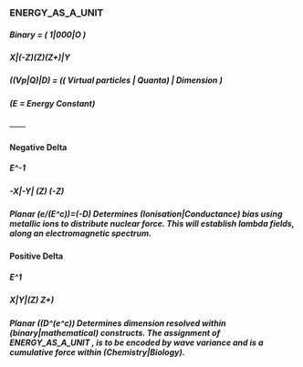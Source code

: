### ENERGY_AS_A_UNIT

##### Binary = ( 1|000|O )
##### X|(-Z)(Z)(Z+)|Y
##### ((Vp|Q)|D) = (( Virtual particles | Quanta) | Dimension )
##### (E = Energy Constant)

——
#### Negative Delta
##### E^-1
##### -X|-Y| (Z) (-Z)
##### Planar (e/(E^c))=(-D) Determines (Ionisation|Conductance) bias using metallic ions to distribute nuclear force. This will establish lambda fields, along an electromagnetic spectrum.

#### Positive Delta 
##### E^1
##### X|Y|(Z) Z+)
##### Planar ((D^(e^c)) Determines dimension resolved within (binary|mathematical) constructs. The assignment of ENERGY_AS_A_UNIT , is to be encoded by wave variance and is a cumulative force within (Chemistry|Biology).
